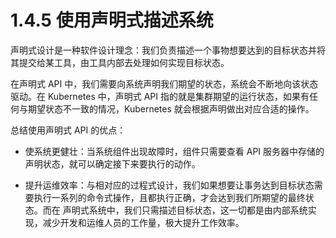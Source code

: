 # 1.4.5 使用声明式描述系统

声明式设计是一种软件设计理念：我们负责描述一个事物想要达到的目标状态并将其提交给某工具，由工具内部去处理如何实现目标状态。

在声明式 API 中，我们需要向系统声明我们期望的状态，系统会不断地向该状态驱动。在 Kubernetes 中，声明式 API 指的就是集群期望的运行状态，如果有任何与期望状态不一致的情况，Kubernetes 就会根据声明做出对应合适的操作。

总结使用声明式 API 的优点：

- 使系统更健壮：当系统组件出现故障时，组件只需要查看 API 服务器中存储的声明状态，就可以确定接下来要执行的动作。

- 提升运维效率：与相对应的过程式设计，我们如果想要让事务达到目标状态需要执行一系列的命令式操作，且都执行正确，才会达到我们所期望的最终状态。而在 声明式系统中，我们只需描述目标状态，这一切都是由内部系统实现，减少开发和运维人员的工作量，极大提升工作效率。